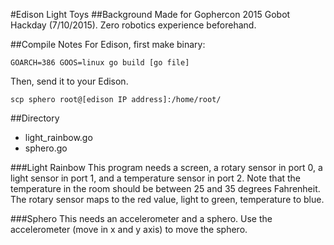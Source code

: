 #Edison Light Toys
##Background
Made for Gophercon 2015 Gobot Hackday (7/10/2015). Zero robotics experience beforehand.

##Compile Notes
For Edison, first make binary:

```GOARCH=386 GOOS=linux go build [go file]```

Then, send it to your Edison. 

```scp sphero root@[edison IP address]:/home/root/```

##Directory
* light_rainbow.go
* sphero.go

###Light Rainbow
This program needs a screen, a rotary sensor in port 0, a light sensor in port 1, and a temperature sensor in port 2. 
Note that the temperature in the room should be between 25 and 35 degrees Fahrenheit.
The rotary sensor maps to the red value, light to green, temperature to blue.

###Sphero
This needs an accelerometer and a sphero. Use the accelerometer (move in x and y axis) to move the sphero. 
